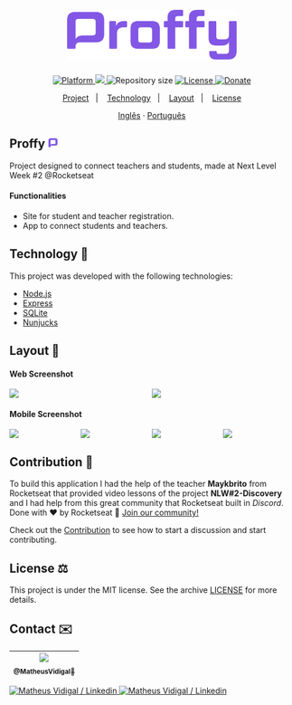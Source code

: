 <h1 align="center">
  <br>
    <img src="./.github/logo.png" width="300" alt="Proffy">
</h1>
<!-- <h4 align="center">Projeto web construído durante o Next Level Week #02-Discovery com a Rocketseat/maykbrito.</h4> -->
<p align="center">
  <a href="">
    <img alt="Platform" src="https://img.shields.io/static/v1?label=Plataform&message=Mobile/PC&color=greeen&labelColor=000000">
  </a>
  <a aria-label="Completed" href="https://nextlevelweek.com/episodios/omnistack/edicao/2">
    <img src="https://img.shields.io/badge/Proffy-NLW 2.0-8257E5?logo=data:image/png;base64,iVBORw0KGgoAAAANSUhEUgAAABAAAAAQCAMAAAAoLQ9TAAAALVBMVEVHcExxWsF0XMJzXMJxWcFsUsD///9jRrzY0u6Xh9Gsn9n39fyMecy0qd2bjNJWBT0WAAAABHRSTlMA2Do606wF2QAAAGlJREFUGJVdj1cWwCAIBLEsRU3uf9xobDH8+GZwUYi8i6ucJwrxKE+7D0G9Q4vlYqtmCSjndr4CgCgzlyFgfKfKCVO0LrPKjmiqMxGXkJwNnXskqWG+1oSM+BSwD8f29YLNjvx/OQrn+g99oQSoNmt3PgAAAABJRU5ErkJggg==&labelColor=000000"></img>
  </a>
  <img alt="Repository size" src="https://img.shields.io/github/repo-size/NyctibiusVII/NLW-2-Discovery?color=774DD6&labelColor=000000">
  <a href="https://github.com/NyctibiusVII/NLW-2-Discovery/blob/master/LICENSE">
    <img alt="License" src="https://img.shields.io/static/v1?label=license&message=MIT&color=8257E5&labelColor=000000">
  </a>
  <a href="https://picpay.me/Matheus_nyctibius_vii">
  <img alt="Donate" src="https://img.shields.io/static/v1?label=$&message=Donate&color=ff69b4&labelColor=000000">
  </a>
</p>
<p align="center">
  <a href="## Proffy">Project</a>&nbsp;&nbsp;&nbsp;|&nbsp;&nbsp;&nbsp;
  <a href="## Technology">Technology</a>&nbsp;&nbsp;&nbsp;|&nbsp;&nbsp;&nbsp;
  <a href="## Layout">Layout</a>&nbsp;&nbsp;&nbsp;|&nbsp;&nbsp;&nbsp;
  <a href="## License">License</a>
</p>
<p align="center">
    <a href="README.md">Inglês</a>
    ·
    <a href="README-pt.md">Português</a>
</p>

## Proffy <img src=".github/favicon.png" width="18">
Project designed to connect teachers and students, made at Next Level Week #2 @Rocketseat

#### Functionalities
* Site for student and teacher registration.
* App to connect students and teachers.

## Technology 🚀
This project was developed with the following technologies:

- [Node.js](https://nodejs.org/en/)
- [Express](https://expressjs.com/pt-br/)
- [SQLite](https://www.sqlite.org/index.html)
- [Nunjucks](https://mozilla.github.io/nunjucks/)

## Layout 🚧
#### Web Screenshot
<div style="display: flex; flex-direction: 'row'; align-items: 'center';">
   <img src="./.github/web-landing.png" width="400px">
   <img src="./.github/web-list.png" width="400px">
</div>

#### Mobile Screenshot
<div style="display: flex; flex-direction: 'row';">
   <img src="./.github/mobile-splash.png" width="180">
   <img src="./.github/mobile-onboarding.png" width="180">
   <img src="./.github/mobile-home.png" width="180">
   <img src="./.github/mobile-favoritos.png" width="180">
</div>

## Contribution 💭
To build this application I had the help of the teacher **Maykbrito** from Rocketseat that provided video lessons of the project **NLW#2-Discovery** and I had help from this great community that Rocketseat built in *Discord*.
Done with ♥ by Rocketseat :wave: [Join our community!](https://discord.gg/YxU7fJT)

Check out the [Contribution](./CONTRIBUTING.md) to see how to start a discussion and start contributing.

## License ⚖️
This project is under the MIT license. See the archive [LICENSE](https://github.com/NyctibiusVII/NLW-2-Discovery/blob/master/LICENSE) for more details.

## Contact ✉️
| [<img src="https://user-images.githubusercontent.com/52816125/90341686-05b68880-dfd8-11ea-969c-70c9ce9d0278.jpg" width=115><br><sub>@MatheusVidigal🦊</sub>](https://github.com/NyctibiusVII) |
| :---: |

<p align="left">	
   <a href="https://www.linkedin.com/in/matheus-vidigal-nyctibius-vii/">
      <img alt="Matheus Vidigal / Linkedin" src="https://img.shields.io/badge/-Matheus Vidigal-8257E5?style=flat&logo=Linkedin&logoColor=white" />
   </a>
   <a href="https://mail.google.com/mail/u/1/#inbox?compose=GTvVlcSGLCKpKJfwPsKKqzXBplKkGtCLvCQcFWdWxCxQFfkHzzjVkgzrMFPBgKBmWFHvrjrCsMqSH">
      <img alt="Matheus Vidigal / Linkedin" src="https://img.shields.io/badge/-Matheus Vidigal-8257E5?style=flat&logo=Gmail&logoColor=white" />
   </a>
</p>